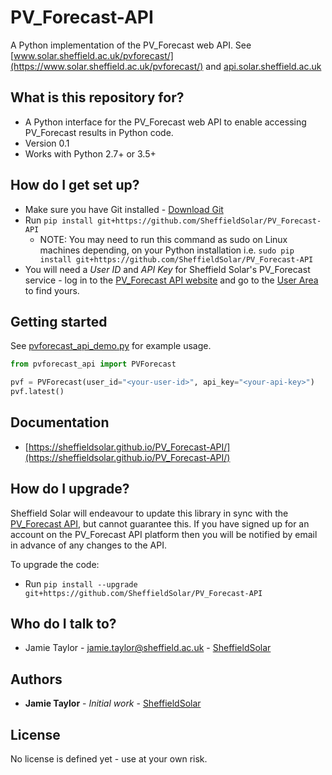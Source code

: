 # PV_Forecast-API
A Python implementation of the PV_Forecast web API. See [www.solar.sheffield.ac.uk/pvforecast/](https://www.solar.sheffield.ac.uk/pvforecast/) and [api.solar.sheffield.ac.uk](https://api.solar.sheffield.ac.uk/)

## What is this repository for? ##

* A Python interface for the PV_Forecast web API to enable accessing PV_Forecast results in Python code.
* Version 0.1
* Works with Python 2.7+ or 3.5+

## How do I get set up? ##

* Make sure you have Git installed - [Download Git](https://git-scm.com/downloads)
* Run `pip install git+https://github.com/SheffieldSolar/PV_Forecast-API`
    - NOTE: You may need to run this command as sudo on Linux machines depending, on your Python installation i.e. `sudo pip install git+https://github.com/SheffieldSolar/PV_Forecast-API`
* You will need a _User ID_ and _API Key_ for Sheffield Solar's PV_Forecast service - log in to the [PV_Forecast API website](https://api.solar.sheffield.ac.uk/pvforecast/) and go to the [User Area](https://api.solar.sheffield.ac.uk/pvforecast/user) to find yours.

## Getting started ##

See [pvforecast_api_demo.py](https://github.com/SheffieldSolar/PV_Forecast-API/blob/master/pvforecast_api_demo.py) for example usage.
```Python
from pvforecast_api import PVForecast

pvf = PVForecast(user_id="<your-user-id>", api_key="<your-api-key>")
pvf.latest()
```

## Documentation ##

* [https://sheffieldsolar.github.io/PV_Forecast-API/](https://sheffieldsolar.github.io/PV_Forecast-API/)

## How do I upgrade? ##

Sheffield Solar will endeavour to update this library in sync with the [PV_Forecast API](https://api.solar.sheffield.ac.uk/pvforecast/ "PV_Forecast API webpage"), but cannot guarantee this. If you have signed up for an account on the PV_Forecast API platform then you will be notified by email in advance of any changes to the API.

To upgrade the code:
* Run `pip install --upgrade git+https://github.com/SheffieldSolar/PV_Forecast-API`

## Who do I talk to? ##

* Jamie Taylor - [jamie.taylor@sheffield.ac.uk](mailto:jamie.taylor@sheffield.ac.uk "Email Jamie") - [SheffieldSolar](https://github.com/SheffieldSolar)

## Authors ##

* **Jamie Taylor** - *Initial work* - [SheffieldSolar](https://github.com/SheffieldSolar)

## License ##

No license is defined yet - use at your own risk.
